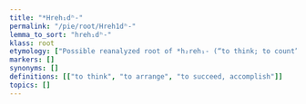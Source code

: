 ```yaml
---
title: "*Hreh₁dʰ-"
permalink: "/pie/root/Hreh1dʰ-"
lemma_to_sort: "hreh₁dʰ-"
klass: root
etymology: ["Possible reanalyzed root of *h₂reh₁- (“to think; to count”) +‎ *-dʰh₁eti."]
markers: []
synonyms: []
definitions: [["to think", "to arrange", "to succeed, accomplish"]]
topics: []
---
```

